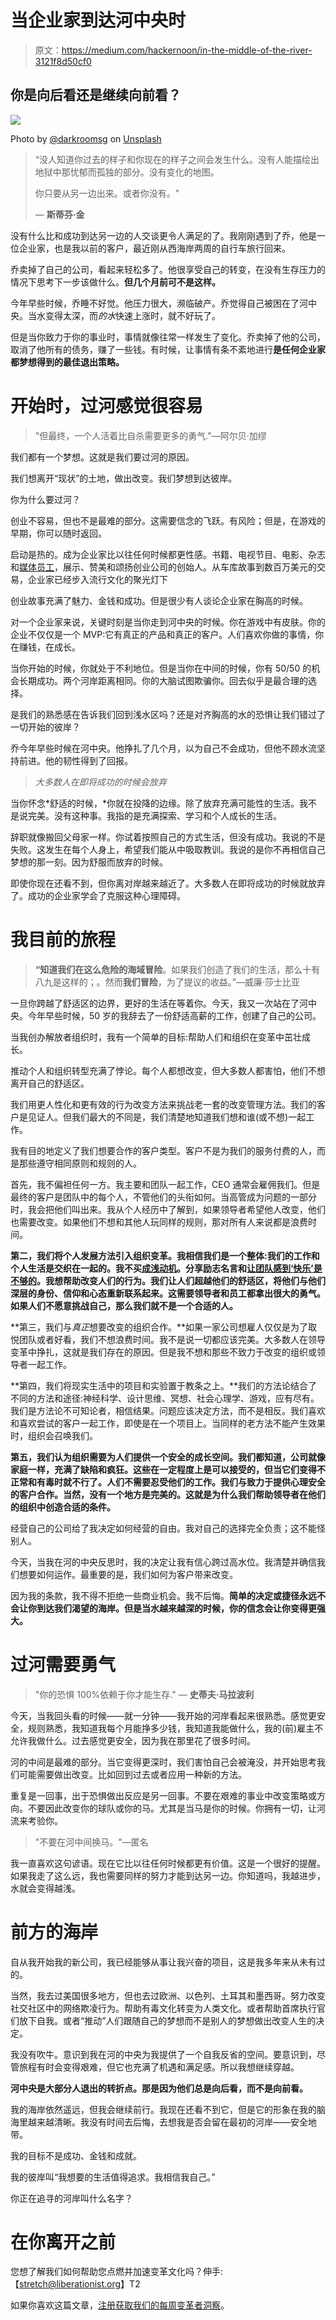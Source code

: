 # 当企业家到达河中央时

> 原文：<https://medium.com/hackernoon/in-the-middle-of-the-river-3121f8d50cf0>

## 你是向后看还是继续向前看？

![](img/3d915604fffa737ddd7065c6f6e96c67.png)

Photo by [@darkroomsg](https://unsplash.com/@darkroomsg) on [Unsplash](https://unsplash.com/?utm_source=unsplash&utm_medium=referral&utm_content=creditCopyText)

> “没人知道你过去的样子和你现在的样子之间会发生什么。没有人能描绘出地狱中那忧郁而孤独的部分。没有变化的地图。
> 
> 你只要从另一边出来。或者你没有。"
> 
> ― **斯蒂芬·金**

没有什么比和成功到达另一边的人交谈更令人满足的了。我刚刚遇到了乔，他是一位企业家，也是我以前的客户，最近刚从西海岸两周的自行车旅行回来。

乔卖掉了自己的公司，看起来轻松多了。他很享受自己的转变，在没有生存压力的情况下思考下一步该做什么。**但几个月前可不是这样。**

今年早些时候，乔睡不好觉。他压力很大，濒临破产。乔觉得自己被困在了河中央。当水变得太深，而*的水*快速上涨时，就不好玩了。

但是当你致力于你的事业时，事情就像往常一样发生了变化。乔卖掉了他的公司，取消了他所有的债务，赚了一些钱。有时候，让事情有条不紊地进行**是任何企业家都梦想得到的最佳退出策略。**

# 开始时，过河感觉很容易

> "但最终，一个人活着比自杀需要更多的勇气."―阿尔贝·加缪

我们都有一个梦想。这就是我们要过河的原因。

我们想离开“现状”的土地，做出改变。我们梦想到达彼岸。

你为什么要过河？

创业不容易，但也不是最难的部分。这需要信念的飞跃。有风险；但是，在游戏的早期，你可以随时返回。

启动是热的。成为企业家比以往任何时候都更性感。书籍、电视节目、电影、杂志和[媒体员工](https://medium.com/u/a32c340ea342?source=post_page-----3121f8d50cf0--------------------------------)，展示、赞美和颂扬创业公司的创始人。从车库故事到数百万美元的交易，企业家已经步入流行文化的聚光灯下

创业故事充满了魅力、金钱和成功。但是很少有人谈论企业家在胸高的时候。

对一个企业家来说，关键时刻是当你走到河中央的时候。你在游戏中有皮肤。你的企业不仅仅是一个 MVP:它有真正的产品和真正的客户。人们喜欢你做的事情，你在赚钱，在成长。

当你开始的时候，你就处于不利地位。但是当你在中间的时候，你有 50/50 的机会长期成功。两个河岸距离相同。你的大脑试图欺骗你。回去似乎是最合理的选择。

是我们的熟悉感在告诉我们回到浅水区吗？还是对齐胸高的水的恐惧让我们错过了一切开始的彼岸？

乔今年早些时候在河中央。他挣扎了几个月，以为自己不会成功，但他不顾水流坚持前进。他的韧性得到了回报。

> *大多数人在即将成功的时候会放弃*

当你怀念*舒适的时候，*你就在投降的边缘。除了放弃充满可能性的生活。我不是说完美。没有这种事。我指的是充满探索、学习和个人成长的生活。

辞职就像搬回父母家一样。你试着按照自己的方式生活，但没有成功。我说的不是失败。这发生在每个人身上，希望我们能从中吸取教训。我说的是你不再相信自己梦想的那一刻。因为舒服而放弃的时候。

即使你现在还看不到，但你离对岸越来越近了。大多数人在即将成功的时候就放弃了。成功的企业家学会了克服这种心理障碍。

# 我目前的旅程

> **“知道我们在这么危险的海域冒险**。如果我们创造了我们的生活，那么十有八九是这样的；。然而**我们冒险**，为了提议的收益。”—威廉·莎士比亚

一旦你跨越了舒适区的边界，更好的生活在等着你。今天，我又一次站在了河中央。今年早些时候，50 岁的我辞去了一份舒适高薪的工作，创建了自己的公司。

当我创办解放者组织时，我有一个简单的目标:帮助人们和组织在变革中茁壮成长。

推动个人和组织转型充满了悖论。每个人都想改变，但大多数人都害怕，他们不想离开自己的舒适区。

我们用更人性化和更有效的行为改变方法来挑战老一套的改变管理方法。我们的客户是见证人。但我们最大的不同是，我们清楚地知道我们想和谁(或不想)一起工作。

我有目的地定义了我们想要合作的客户类型。客户不是为我们的服务付费的人，而是那些遵守相同原则和规则的人。

首先，我不偏袒任何一方。我主要和团队一起工作，CEO 通常会雇佣我们。但是最终的客户是团队中的每个人，不管他们的头衔如何。当高管成为问题的一部分时，我会把他们叫出来。我从个人经历中了解到，如果领导者希望他人改变，他们也需要改变。如果他们不想和其他人玩同样的规则，那对所有人来说都是浪费时间。

**第二，我们将个人发展方法引入组织变革。我相信我们是一个整体:我们的工作和个人生活是交织在一起的。我不买[成浅动机](https://betterhumans.coach.me/your-life-is-not-a-trip-to-the-supermarket-2451f2d11d50)。分享励志名言和[让团队感到‘快乐’是不够的](https://betterhumans.coach.me/is-happiness-at-work-a-good-thing-eaf3fcebcd11)。我想帮助改变人们的行为。我们让人们超越他们的舒适区，将他们与他们深层的身份、信仰和心态重新联系起来。这需要领导者和员工都拿出很大的勇气。如果人们不愿意挑战自己，那么我们就不是一个合适的人。**

**第三，我们与*真正*想要改变的组织合作。**如果一家公司想雇人仅仅是为了取悦团队或者好看，我们不想浪费时间。我不是说一切都应该完美。大多数人在领导变革中挣扎，这就是我们存在的原因。但是我不想和那些不致力于改变的组织或领导者一起工作。

**第四，我们将现实生活中的项目和实验置于教条之上。**我们的方法论结合了不同的方法和途径:神经科学、设计思维、冥想、社会心理学、游戏，应有尽有。我们是方法论不可知论者，相信结果。问题应该决定方法，而不是相反。我们喜欢和喜欢尝试的客户一起工作，即使是在一个项目上。当同样的老方法不能产生效果时，组织会召唤我们。

**第五，我们认为组织需要为人们提供一个安全的成长空间。我们都知道，公司就像家庭一样，充满了缺陷和疯狂。这些在一定程度上是可以接受的，但当它们变得不正常和有毒时就不行了。人们不需要忍受他们的工作。我们与致力于提供心理安全的客户合作。当然，没有一个地方是完美的。这就是为什么我们帮助领导者在他们的组织中创造合适的条件。**

经营自己的公司给了我决定如何经营的自由。我对自己的选择完全负责；这不能怪别人。

今天，当我在河的中央反思时，我的决定让我有信心跨过高水位。我清楚并确信我们想要如何运作。最重要的是，我们如何为客户带来改变。

因为我的条款，我不得不拒绝一些商业机会。我不后悔。**简单的决定或捷径永远不会让你到达我们渴望的海岸。但是当水越来越深的时候，你的信念会让你变得更强大。**

# 过河需要勇气

> "你的恐惧 100%依赖于你才能生存."
> ― **史蒂夫·马拉波利**

今天，当我回头看的时候——就一分钟——我开始的河岸看起来很熟悉。感觉更安全，规则熟悉，我知道我每个月能挣多少钱，我知道我能做什么，我的(前)雇主不允许我做什么。过去感觉更安全，因为我在那里花了很多时间。

河的中间是最难的部分。当它变得更深时，我们害怕自己会被淹没，并开始思考我们可能需要做出改变。比如回到过去或者应用一种新的方法。

重复是一回事，出于恐惧做出反应是另一回事。不要在艰难的事业中改变策略或方向。不要因此改变你的球队或你的马。尤其是当马是你的时候。你拥有一切，让河流来考验你。

> "不要在河中间换马。"—匿名

我一直喜欢这句谚语。现在它比以往任何时候都更有价值。这是一个很好的提醒。如果我走了这么远，我也需要同样的努力才能到达另一边。你知道吗，我越进步，水就会变得越浅。

# 前方的海岸

自从我开始我的新公司，我已经能够从事让我兴奋的项目，这是我多年来从未有过的。

当然，我去过美国很多地方，但也去过欧洲、以色列、土耳其和墨西哥。努力改变社交社区中的网络欺凌行为。帮助有毒文化转变为人类文化。或者帮助首席执行官们放下自我。或者“推动”人们跟随自己的梦想而不是别人的梦想做出改变人生的决定。

我没有吹牛。意识到我在河的中央为我提供了一个自我反省的空间。要意识到，尽管旅程有时会变得艰难，但它也充满了机遇和满足感。所以我想继续穿越。

**河中央是大部分人退出的转折点。那是因为他们总是向后看，而不是向前看。**

我的海岸依然遥远，但我会继续前行。我现在还看不到它，但是它的形象在我的脑海里越来越清晰。我没有时间去后悔，去想我是否会留在最初的河岸——安全地带。

我的目标不是成功、金钱和成就。

我的彼岸叫“我想要的生活值得追求。我相信我自己。”

你正在追寻的河岸叫什么名字？

# 在你离开之前

您想了解我们如何帮助您点燃并加速变革文化吗？伸手:【stretch@liberationist.org】T2

如果你喜欢这篇文章，[注册获取我们的每周变革者洞察](https://liberationist.org/insights-for-changemakers/)。